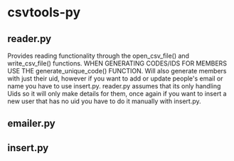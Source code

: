 csvtools-py
=========== 

reader.py
---------
Provides reading functionality through the open_csv_file() and write_csv_file() functions. WHEN GENERATING CODES/IDS FOR MEMBERS USE THE generate_unique_code() FUNCTION.
Will also generate members with just their uid, however if you want to add or update people's email or name you have to use insert.py. reader.py assumes that its only handling Uids so it will only make details for them, once again if you want to insert a new user that has no uid you have to do it manually with insert.py.

emailer.py
----------
insert.py
---------
